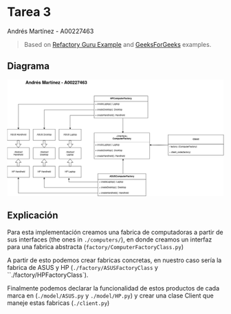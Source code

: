# Tarea 3

Andrés Martínez - A00227463

> Based on [Refactory Guru Example](https://refactoring.guru/design-patterns/abstract-factory/python/example) and [GeeksForGeeks](https://www.geeksforgeeks.org/abstract-factory-pattern/) examples.

## Diagrama

![Diagrama UML](assets/uml.png)

## Explicación

Para esta implementación creamos una fabrica de computadoras a partir de sus interfaces  (the ones in `./computers/`), en donde creamos un interfaz para una fabrica abstracta (`factory/ComputerFactoryClass.py`)

A partir de esto podemos crear fabricas concretas, en nuestro caso sería la fabrica de ASUS y HP (`./factory/ASUSFactoryClass` y ``./factory/HPFactoryClass`).

Finalmente podemos declarar la funcionalidad de estos productos de cada marca en (`./model/ASUS.py` y `./model/HP.py`) y crear una clase Client que maneje estas fabricas (`./client.py`)